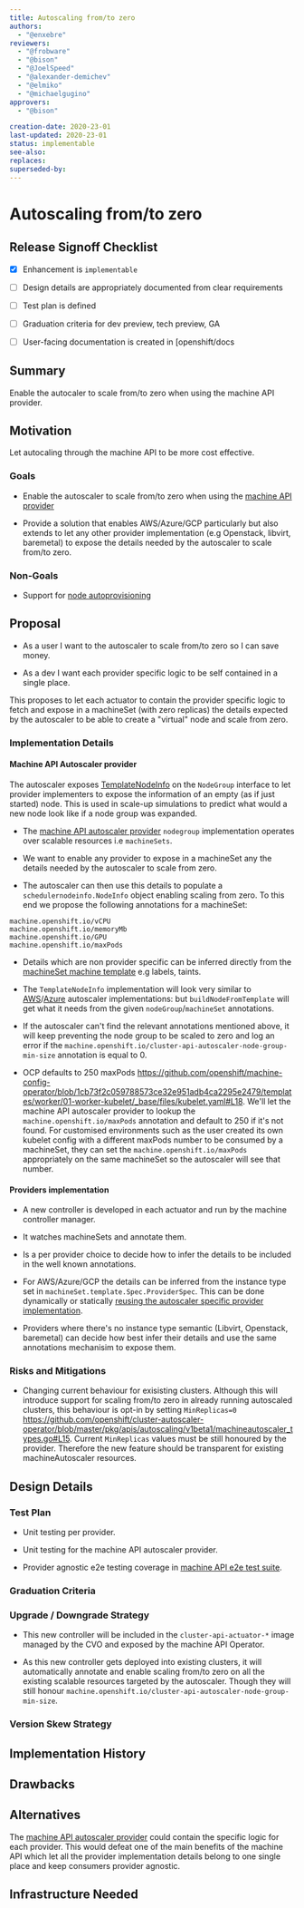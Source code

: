 ```yaml
---
title: Autoscaling from/to zero
authors:
  - "@enxebre"
reviewers:
  - "@frobware"
  - "@bison"
  - "@JoelSpeed"
  - "@alexander-demichev"
  - "@elmiko"
  - "@michaelgugino"
approvers:
  - "@bison"

creation-date: 2020-23-01
last-updated: 2020-23-01
status: implementable
see-also:
replaces:
superseded-by:
---
```


# Autoscaling from/to zero

## Release Signoff Checklist

- [x] Enhancement is `implementable`
- [ ] Design details are appropriately documented from clear requirements
- [ ] Test plan is defined
- [ ] Graduation criteria for dev preview, tech preview, GA
- [ ] User-facing documentation is created in [openshift/docs


## Summary

Enable the autocaler to scale from/to zero when using the machine API provider.

## Motivation

Let autocaling through the machine API to be more cost effective.

### Goals

- Enable the autoscaler to scale from/to zero when using the [machine API provider](https://github.com/openshift/kubernetes-autoscaler/tree/master/cluster-autoscaler/cloudprovider/openshiftmachineapi)

- Provide a solution that enables AWS/Azure/GCP particularly but also extends to let any other provider implementation (e.g Openstack, libvirt, baremetal) to expose the details needed by the autoscaler to scale from/to zero.


### Non-Goals

- Support for [node autoprovisioning](https://github.com/kubernetes/autoscaler/blob/master/cluster-autoscaler/proposals/node_autoprovisioning.md)

## Proposal

- As a user I want to the autoscaler to scale from/to zero so I can save money.

- As a dev I want each provider specific logic to be self contained in a single place.

This proposes to let each actuator to contain the provider specific logic to fetch and expose in a machineSet (with zero replicas) the details expected by the autoscaler to be able to create a "virtual" node and scale from zero.

### Implementation Details

#### Machine API Autoscaler provider

The autoscaler exposes
[TemplateNodeInfo](https://github.com/openshift/kubernetes-autoscaler/blob/253ee49441750815c70b606f242eb76164d9bdc4/cluster-autoscaler/cloudprovider/cloud_provider.go#L152)
on the `NodeGroup` interface to let provider implementers to expose
the information of an empty (as if just started) node. This is used in
scale-up simulations to predict what would a new node look like if a
node group was expanded.

- The [machine API autoscaler provider](https://github.com/openshift/kubernetes-autoscaler/tree/master/cluster-autoscaler/cloudprovider/openshiftmachineapi) `nodegroup` implementation operates over scalable resources i.e `machineSets`.

- We want to enable any provider to expose in a machineSet any the details needed by the autoscaler to scale from zero.

- The autoscaler can then use this details to populate a `schedulernodeinfo.NodeInfo` object enabling scaling from zero. To this end we propose the following annotations for a machineSet:

```text
machine.openshift.io/vCPU
machine.openshift.io/memoryMb
machine.openshift.io/GPU
machine.openshift.io/maxPods
```

- Details which are non provider specific can be inferred directly from the [machineSet machine template](https://github.com/openshift/machine-api-operator/blob/master/pkg/apis/machine/v1beta1/machineset_types.go#L80) e.g labels, taints.

- The `TemplateNodeInfo` implementation will look very similar to
  [AWS](https://github.com/openshift/kubernetes-autoscaler/blob/253ee49441750815c70b606f242eb76164d9bdc4/cluster-autoscaler/cloudprovider/aws/aws_cloud_provider.go#L321)/[Azure](https://github.com/openshift/kubernetes-autoscaler/blob/253ee49441750815c70b606f242eb76164d9bdc4/cluster-autoscaler/cloudprovider/azure/azure_scale_set.go#L598)
  autoscaler implementations: but `buildNodeFromTemplate` will get
  what it needs from the given `nodeGroup`/`machineSet` annotations.

- If the autoscaler can't find the relevant annotations mentioned above, it will keep preventing the node group to be scaled to zero and log an error if the `machine.openshift.io/cluster-api-autoscaler-node-group-min-size` annotation is equal to 0.

- OCP defaults to 250 maxPods
  https://github.com/openshift/machine-config-operator/blob/1cb73f2c059788573ce32e951adb4ca2295e2479/templates/worker/01-worker-kubelet/_base/files/kubelet.yaml#L18. We'll
  let the machine API autoscaler provider to lookup the
  `machine.openshift.io/maxPods` annotation and default to 250 if it's
  not found. For customised environments such as the user created its
  own kubelet config with a different maxPods number to be consumed by
  a machineSet, they can set the `machine.openshift.io/maxPods`
  appropriately on the same machineSet so the autoscaler will see that
  number.

#### Providers implementation

- A new controller is developed in each actuator and run by the machine controller manager.

- It watches machineSets and annotate them.

- Is a per provider choice to decide how to infer the details to be included in the well known annotations.

- For AWS/Azure/GCP the details can be inferred from the instance type set in `machineSet.template.Spec.ProviderSpec`. This can be done dynamically or statically [reusing the autoscaler specific provider implementation](https://github.com/openshift/kubernetes-autoscaler/blob/253ee49441750815c70b606f242eb76164d9bdc4/cluster-autoscaler/cloudprovider/aws/ec2_instance_types.go#L30).

- Providers where there's no instance type semantic (Libvirt, Openstack, baremetal) can decide how best infer their details and use the same annotations mechanisim to expose them.

### Risks and Mitigations

- Changing current behaviour for exisisting clusters. Although this
  will introduce support for scaling from/to zero in already running
  autoscaled clusters, this behaviour is opt-in by setting
  `MinReplicas=0`
  https://github.com/openshift/cluster-autoscaler-operator/blob/master/pkg/apis/autoscaling/v1beta1/machineautoscaler_types.go#L15. Current
  `MinReplicas` values must be still honoured by the
  provider. Therefore the new feature should be transparent for
  existing machineAutoscaler resources.

## Design Details

### Test Plan

- Unit testing per provider.

- Unit testing for the machine API autoscaler provider.

- Provider agnostic e2e testing coverage in [machine API e2e test suite](https://github.com/openshift/cluster-api-actuator-pkg/tree/a1c4e0f038c06794b7f1436975a7b1b330317c25/pkg/e2e/autoscaler).


### Graduation Criteria

### Upgrade / Downgrade Strategy

- This new controller will be included in the `cluster-api-actuator-*` image managed by the CVO and exposed by the machine API Operator.

- As this new controller gets deployed into existing clusters, it will automatically annotate and enable scaling from/to zero on all the existing scalable resources targeted by the autoscaler. Though they will still honour `machine.openshift.io/cluster-api-autoscaler-node-group-min-size`.

### Version Skew Strategy

## Implementation History

## Drawbacks

## Alternatives

The [machine API autoscaler provider](https://github.com/openshift/kubernetes-autoscaler/tree/master/cluster-autoscaler/cloudprovider/openshiftmachineapi) could contain the specific logic for each provider. This would defeat one of the main benefits of the machine API which let all the provider implementation details belong to one single place and keep consumers provider agnostic.

## Infrastructure Needed
